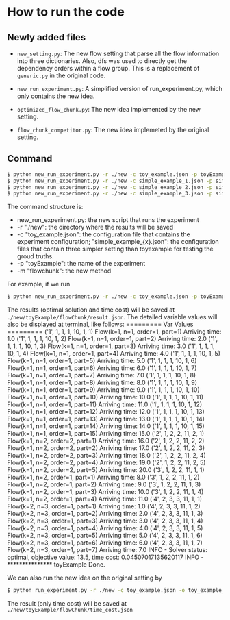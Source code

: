 
# How to run the code

## Newly added files
- `new_setting.py`: The new flow setting that parse all the flow information into three dictionaries. Also, dfs was used to directly get the dependency orders within a flow group. This is a replacement of `generic.py` in the original code.

- `new_run_experiment.py`: A simplified version of run_experiment.py, which only contains the new idea.

- `optimized_flow_chunk.py`: The new idea implemented by the new setting.

- `flow_chunk_competitor.py`: The new idea implemeted by the original setting.

## Command
```bash
$ python new_run_experiment.py -r ./new -c toy_example.json -p toyExample -m flowChunk
$ python new_run_experiment.py -r ./new -c simple_example_1.json -p simpleExample -m flowChunk
$ python new_run_experiment.py -r ./new -c simple_example_2.json -p simpleExample -m flowChunk
$ python new_run_experiment.py -r ./new -c simple_example_3.json -p simpleExample -m flowChunk
```

The command structure is:

- new_run_experiment.py: the new script that runs the experiment
- -r "./new": the directory where the results will be saved
- -c "toy_example.json": the configuration file that contains the experiment configuration; "simple_example_{x}.json": the configuration files that contain three simpler setting than toyexample for testing the groud truths.
- -p "toyExample": the name of the experiment
- -m "flowchunk": the new method

For example, if we run
```bash
$ python new_run_experiment.py -r ./new -c toy_example.json -p toyExample -m flowChunk
```
The results (optimal solution and time cost) will be saved at `./new/toyExample/flowChunk/result.json`. The detailed variable values will also be displayed at terminal, like follows:
========= Var Values =========
('1', 1, 1, 1, 10, 1, 1)
Flow(k=1, n=1, order=1, part=1) Arriving time: 1.0
('1', 1, 1, 1, 10, 1, 2)
Flow(k=1, n=1, order=1, part=2) Arriving time: 2.0
('1', 1, 1, 1, 10, 1, 3)
Flow(k=1, n=1, order=1, part=3) Arriving time: 3.0
('1', 1, 1, 1, 10, 1, 4)
Flow(k=1, n=1, order=1, part=4) Arriving time: 4.0
('1', 1, 1, 1, 10, 1, 5)
Flow(k=1, n=1, order=1, part=5) Arriving time: 5.0
('1', 1, 1, 1, 10, 1, 6)
Flow(k=1, n=1, order=1, part=6) Arriving time: 6.0
('1', 1, 1, 1, 10, 1, 7)
Flow(k=1, n=1, order=1, part=7) Arriving time: 7.0
('1', 1, 1, 1, 10, 1, 8)
Flow(k=1, n=1, order=1, part=8) Arriving time: 8.0
('1', 1, 1, 1, 10, 1, 9)
Flow(k=1, n=1, order=1, part=9) Arriving time: 9.0
('1', 1, 1, 1, 10, 1, 10)
Flow(k=1, n=1, order=1, part=10) Arriving time: 10.0
('1', 1, 1, 1, 10, 1, 11)
Flow(k=1, n=1, order=1, part=11) Arriving time: 11.0
('1', 1, 1, 1, 10, 1, 12)
Flow(k=1, n=1, order=1, part=12) Arriving time: 12.0
('1', 1, 1, 1, 10, 1, 13)
Flow(k=1, n=1, order=1, part=13) Arriving time: 13.0
('1', 1, 1, 1, 10, 1, 14)
Flow(k=1, n=1, order=1, part=14) Arriving time: 14.0
('1', 1, 1, 1, 10, 1, 15)
Flow(k=1, n=1, order=1, part=15) Arriving time: 15.0
('2', 1, 2, 2, 11, 2, 1)
Flow(k=1, n=2, order=2, part=1) Arriving time: 16.0
('2', 1, 2, 2, 11, 2, 2)
Flow(k=1, n=2, order=2, part=2) Arriving time: 17.0
('2', 1, 2, 2, 11, 2, 3)
Flow(k=1, n=2, order=2, part=3) Arriving time: 18.0
('2', 1, 2, 2, 11, 2, 4)
Flow(k=1, n=2, order=2, part=4) Arriving time: 19.0
('2', 1, 2, 2, 11, 2, 5)
Flow(k=1, n=2, order=2, part=5) Arriving time: 20.0
('3', 1, 2, 2, 11, 1, 1)
Flow(k=1, n=2, order=1, part=1) Arriving time: 8.0
('3', 1, 2, 2, 11, 1, 2)
Flow(k=1, n=2, order=1, part=2) Arriving time: 9.0
('3', 1, 2, 2, 11, 1, 3)
Flow(k=1, n=2, order=1, part=3) Arriving time: 10.0
('3', 1, 2, 2, 11, 1, 4)
Flow(k=1, n=2, order=1, part=4) Arriving time: 11.0
('4', 2, 3, 3, 11, 1, 1)
Flow(k=2, n=3, order=1, part=1) Arriving time: 1.0
('4', 2, 3, 3, 11, 1, 2)
Flow(k=2, n=3, order=1, part=2) Arriving time: 2.0
('4', 2, 3, 3, 11, 1, 3)
Flow(k=2, n=3, order=1, part=3) Arriving time: 3.0
('4', 2, 3, 3, 11, 1, 4)
Flow(k=2, n=3, order=1, part=4) Arriving time: 4.0
('4', 2, 3, 3, 11, 1, 5)
Flow(k=2, n=3, order=1, part=5) Arriving time: 5.0
('4', 2, 3, 3, 11, 1, 6)
Flow(k=2, n=3, order=1, part=6) Arriving time: 6.0
('4', 2, 3, 3, 11, 1, 7)
Flow(k=2, n=3, order=1, part=7) Arriving time: 7.0
INFO - Solver status: optimal, objective value: 13.5, time cost: 0.04507017135620117
INFO - *************** toyExample Done.

We can also run the new idea on the original setting by
```bash
$ python run_experiment.py -r ./new -c toy_example.json -o toy_example_optimization.json -p toyExample -m flowChunk
```
The result (only time cost) will be saved at `./new/toyExample/flowChunk/time_cost.json`